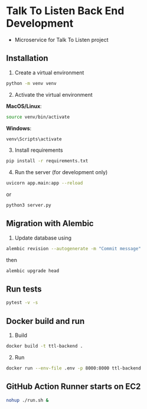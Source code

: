 # Talk To Listen Back End Development

- Microservice for Talk To Listen project

## Installation

1. Create a virtual environment

```bash
python -m venv venv
```

2. Activate the virtual environment

**MacOS/Linux**:

```bash
source venv/bin/activate
```

**Windows**:

```bash
venv\Scripts\activate
```

3. Install requirements

```bash
pip install -r requirements.txt
```

4. Run the server (for development only)

```bash
uvicorn app.main:app --reload
```

or

```bash
python3 server.py
```

## Migration with Alembic

1. Update database using

```bash
alembic revision --autogenerate -m "Commit message"
```

then

```bash
alembic upgrade head
```

## Run tests

```bash
pytest -v -s
```

## Docker build and run

1. Build

```bash
docker build -t ttl-backend .
```

2. Run

```bash
docker run --env-file .env -p 8000:8000 ttl-backend
```

## GitHub Action Runner starts on EC2

```bash
nohup ./run.sh &
```
